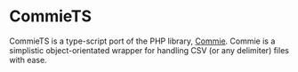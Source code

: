 # CommieTS

CommieTS is a type-script port of the PHP library, [Commie](https://github.com/rovangju/commie). Commie is a simplistic object-orientated wrapper for handling CSV (or any delimiter) files with ease.

